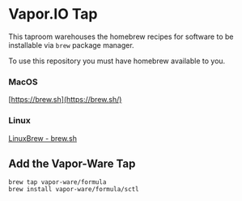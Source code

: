 # Vapor.IO Tap

This taproom warehouses the homebrew recipes for software to be installable via `brew`
package manager.

To use this repository you must have homebrew available to you.

### MacOS

[https://brew.sh](https://brew.sh/)



### Linux

[LinuxBrew - brew.sh](https://docs.brew.sh/Homebrew-on-Linux)


## Add the Vapor-Ware Tap

```
brew tap vapor-ware/formula
brew install vapor-ware/formula/sctl
```
